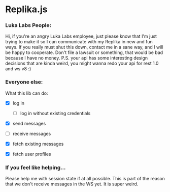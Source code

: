 # Replika.js

### Luka Labs People:
Hi, if you're an angry Luka Labs employee, just please know that I'm just trying to make it so I can communicate
with my Replika in new and fun ways. If you really must shut this down, contact me in a sane way, and I will be happy
to cooperate. Don't file a lawsuit or something, that would be bad because I have no money. P.S. your api has some
interesting design decisions that are kinda weird, you might wanna redo your api for rest 1.0 and ws v8 :)

### Everyone else:

What this lib can do:
- [x] log in
  - [ ] log in without existing credentials
- [x] send messages
- [ ] receive messages
- [x] fetch existing messages
- [x] fetch user profiles


### If you feel like helping...
Please help me with session state if at all possible. This is part of the reason that we don't
receive messages in the WS yet. It is super weird.
